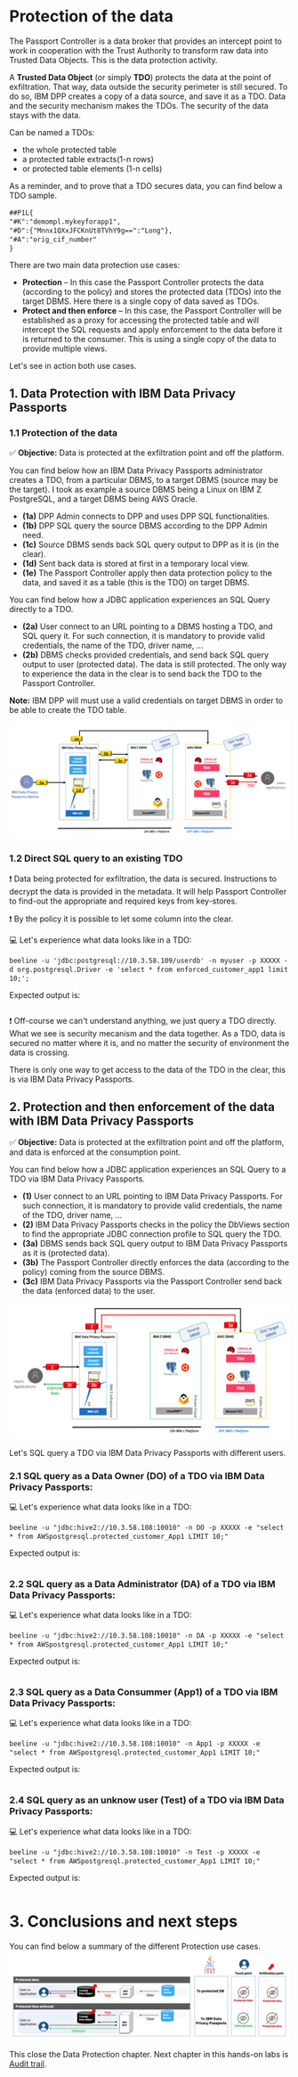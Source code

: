 # Protection of the data

The Passport Controller is a data broker that provides an intercept point to work in cooperation with the Trust Authority to transform raw data into Trusted Data Objects. This is the data protection activity.

A **Trusted Data Object** (or simply **TDO**) protects the data at the point of exfiltration. That way, data outside the security perimeter is still secured. To do so, IBM DPP creates a copy of a data source, and save it as a TDO. Data and the security mechanism makes the TDOs. The security of the data stays with the data. 

Can be named a TDOs:
* the whole protected table
* a protected table extracts(1-n rows)
* or protected table elements (1-n cells)

As a reminder, and to prove that a TDO secures data, you can find below a TDO sample.
```
##P1L{
"#K":"demompl.mykeyforapp1",
"#D":{"Mnnx1QXxJFCKnUt8TVhY9g==":"Long"},
"#A":"orig_cif_number"
}
```

There are two main data protection use cases:
* **Protection** – In this case the Passport Controller protects the data (according to the policy) and stores the protected data (TDOs) into the target DBMS. Here there is a single copy of data saved as TDOs.
* **Protect and then enforce** – In this case, the Passport Controller will be established as a proxy for accessing the protected table and will intercept the SQL requests and apply enforcement to the data before it is returned to the consumer. This is using a single copy of the data to provide multiple views.

Let's see in action both use cases.

## 1. Data Protection with IBM Data Privacy Passports

### 1.1 Protection of the data
:white_check_mark: **Objective:** Data is protected at the exfiltration point and off the platform.

You can find below how an IBM Data Privacy Passports administrator creates a TDO, from a particular DBMS, to a target DBMS (source may be the target). I took as example a source DBMS being a Linux on IBM Z PostgreSQL, and a target DBMS being AWS Oracle.
* **(1a)** DPP Admin connects to DPP and uses DPP SQL functionalities.
* **(1b)** DPP SQL query the source DBMS according to the DPP Admin need.
* **(1c)** Source DBMS sends back SQL query output to DPP as it is (in the clear).
* **(1d)** Sent back data is stored at first in a temporary local view.
* **(1e)** The Passport Controller apply then data protection policy to the data, and saved it as a table (this is the TDO) on target DBMS.

You can find below how a JDBC application experiences an SQL Query directly to a TDO.
* **(2a)** User connect to an URL pointing to a DBMS hosting a TDO, and SQL query it. For such connection, it is mandatory to provide valid credentials, the name of the TDO, driver name, ...
* **(2b)** DBMS checks provided credentials, and send back SQL query output to user (protected data). The data is still protected. The only way to experience the data in the clear is to send back the TDO to the Passport Controller.

**Note:** IBM DPP will must use a valid credentials on target DBMS in order to be able to create the TDO table.

![alt-text](https://github.com/guikarai/IBMDPP/blob/master/Protection.png?raw=true)

### 1.2 Direct SQL query to an existing TDO

:exclamation: Data being protected for exfiltration, the data is secured. Instructions to decrypt the data is provided in the metadata. It will help Passport Controller to find-out the appropriate and required keys from key-stores.

:exclamation: By the policy it is possible to let some column into the clear.

:computer: Let's experience what data looks like in a TDO:

```
beeline -u 'jdbc:postgresql://10.3.58.109/userdb' -n myuser -p XXXXX -d org.postgresql.Driver -e 'select * from enforced_customer_app1 limit 10;';
```
Expected output is:
```
```
:exclamation: Off-course we can't understand anything, we just query a TDO directly. What we see is security mecanism and the data together. As a TDO, data is secured no matter where it is, and no matter the security of environment the data is crossing.

There is only one way to get access to the data of the TDO in the clear, this is via IBM Data Privacy Passports.

## 2. Protection and then enforcement of the data with IBM Data Privacy Passports
:white_check_mark: **Objective:** Data is protected at the exfiltration point and off the platform, and data is enforced at the consumption point.

You can find below how a JDBC application experiences an SQL Query to a TDO via IBM Data Privacy Passports.
* **(1)** User connect to an URL pointing to IBM Data Privacy Passports. For such connection, it is mandatory to provide valid credentials, the name of the TDO, driver name, ... 
* **(2)** IBM Data Privacy Passports checks in the policy the DbViews section to find the appropriate JDBC connection profile to SQL query the TDO.
* **(3a)** DBMS sends back SQL query output to IBM Data Privacy Passports as it is (protected data).
* **(3b)** The Passport Controller directly enforces the data (according to the policy) coming from the source DBMS.
* **(3c)** IBM Data Privacy Passports via the Passport Controller send back the data (enforced data) to the user.

![alt-text](https://github.com/guikarai/IBMDPP/blob/master/Protect-then-enforce.png?raw=true)

Let's SQL query a TDO via IBM Data Privacy Passports with different users.

### 2.1 SQL query as a Data Owner (DO) of a TDO via IBM Data Privacy Passports:

:computer: Let's experience what data looks like in a TDO:

```
beeline -u "jdbc:hive2://10.3.58.108:10010" -n DO -p XXXXX -e "select * from AWSpostgresql.protected_customer_App1 LIMIT 10;"
```
Expected output is:
```
```

### 2.2 SQL query as a Data Administrator (DA) of a TDO via IBM Data Privacy Passports:

:computer: Let's experience what data looks like in a TDO:

```
beeline -u "jdbc:hive2://10.3.58.108:10010" -n DA -p XXXXX -e "select * from AWSpostgresql.protected_customer_App1 LIMIT 10;"
```
Expected output is:
```
```

### 2.3 SQL query as a Data Consummer (App1) of a TDO via IBM Data Privacy Passports:

:computer: Let's experience what data looks like in a TDO:

```
beeline -u "jdbc:hive2://10.3.58.108:10010" -n App1 -p XXXXX -e "select * from AWSpostgresql.protected_customer_App1 LIMIT 10;"
```
Expected output is:
```
```

### 2.4 SQL query as an unknow user (Test) of a TDO via IBM Data Privacy Passports:

:computer: Let's experience what data looks like in a TDO:

```
beeline -u "jdbc:hive2://10.3.58.108:10010" -n Test -p XXXXX -e "select * from AWSpostgresql.protected_customer_App1 LIMIT 10;"
```
Expected output is:
```
```

# 3. Conclusions and next steps

You can find below a summary of the different Protection use cases.
![alt-text](https://github.com/guikarai/IBMDPP/blob/master/Protection-matrix.png?raw=true)

This close the Data Protection chapter. Next chapter in this hands-on labs is [Audit trail](https://github.com/guikarai/IBMDPP/blob/master/audit-trail.md).


